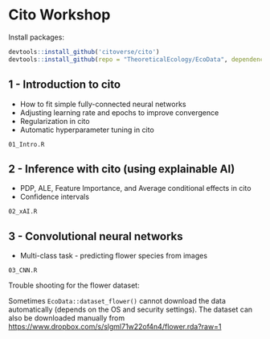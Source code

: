 # Cito Workshop

Install packages:

```r
devtools::install_github('citoverse/cito')
devtools::install_github(repo = "TheoreticalEcology/EcoData", dependencies = F, build_vignettes = F)
```

## 1 - Introduction to cito

- How to fit simple fully-connected neural networks
- Adjusting learning rate and epochs to improve convergence
- Regularization in cito
- Automatic hyperparameter tuning in cito

```
01_Intro.R
```


## 2 - Inference with cito (using explainable AI)

- PDP, ALE, Feature Importance, and Average conditional effects in cito
- Confidence intervals

```
02_xAI.R
```

## 3 - Convolutional neural networks

- Multi-class task - predicting flower species from images

```
03_CNN.R
```

Trouble shooting for the flower dataset:

Sometimes `EcoData::dataset_flower()` cannot download the data automatically (depends on the OS and security settings). The dataset can also be downloaded manually from  https://www.dropbox.com/s/slgml71w22of4n4/flower.rda?raw=1 

